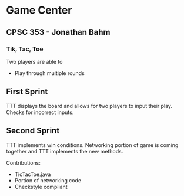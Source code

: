 # Game Center
## CPSC 353 - Jonathan Bahm

### Tik, Tac, Toe
Two players are able to
* Play through multiple rounds


## First Sprint
TTT displays the board and allows for two players to input their play.
Checks for incorrect inputs.
## Second Sprint
TTT implements win conditions.
Networking portion of game is coming together and TTT implements the new methods.

Contributions:
* TicTacToe.java
* Portion of networking code
* Checkstyle compliant
